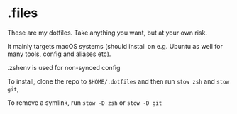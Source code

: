 # .files

These are my dotfiles. Take anything you want, but at your own risk.

It mainly targets macOS systems (should install on e.g. Ubuntu as well for many tools, config and aliases etc).

.zshenv is used for non-synced config

To install, clone the repo to `$HOME/.dotfiles` and then run `stow zsh` and `stow git`,

To remove a symlink, run `stow -D zsh` or `stow -D git`
